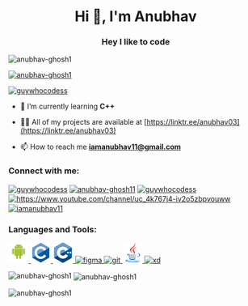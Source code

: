 <h1 align="center">Hi 👋, I'm Anubhav</h1>
<h3 align="center">Hey I like to code</h3>

<p align="left"> <img src="https://komarev.com/ghpvc/?username=anubhav-ghosh1&label=Profile%20views&color=0e75b6&style=flat" alt="anubhav-ghosh1" /> </p>

<p align="left"> <a href="https://github.com/ryo-ma/github-profile-trophy"><img src="https://github-profile-trophy.vercel.app/?username=anubhav-ghosh1" alt="anubhav-ghosh1" /></a> </p>

<p align="left"> <a href="https://twitter.com/guywhocodess" target="blank"><img src="https://img.shields.io/twitter/follow/guywhocodess?logo=twitter&style=for-the-badge" alt="guywhocodess" /></a> </p>

- 🌱 I’m currently learning **C++**

- 👨‍💻 All of my projects are available at [https://linktr.ee/anubhav03](https://linktr.ee/anubhav03)

- 📫 How to reach me **iamanubhav11@gmail.com**

<h3 align="left">Connect with me:</h3>
<p align="left">
<a href="https://twitter.com/guywhocodess" target="blank"><img align="center" src="https://raw.githubusercontent.com/rahuldkjain/github-profile-readme-generator/master/src/images/icons/Social/twitter.svg" alt="guywhocodess" height="30" width="40" /></a>
<a href="https://linkedin.com/in/anubhav-ghosh11" target="blank"><img align="center" src="https://raw.githubusercontent.com/rahuldkjain/github-profile-readme-generator/master/src/images/icons/Social/linked-in-alt.svg" alt="anubhav-ghosh11" height="30" width="40" /></a>
<a href="https://instagram.com/guywhocodess" target="blank"><img align="center" src="https://raw.githubusercontent.com/rahuldkjain/github-profile-readme-generator/master/src/images/icons/Social/instagram.svg" alt="guywhocodess" height="30" width="40" /></a>
<a href="https://www.youtube.com/c/https://www.youtube.com/channel/uc_4k767j4-iv2o5zbpvouww" target="blank"><img align="center" src="https://raw.githubusercontent.com/rahuldkjain/github-profile-readme-generator/master/src/images/icons/Social/youtube.svg" alt="https://www.youtube.com/channel/uc_4k767j4-iv2o5zbpvouww" height="30" width="40" /></a>
<a href="https://www.codechef.com/users/iamanubhav11" target="blank"><img align="center" src="https://cdn.jsdelivr.net/npm/simple-icons@3.1.0/icons/codechef.svg" alt="iamanubhav11" height="30" width="40" /></a>
</p>

<h3 align="left">Languages and Tools:</h3>
<p align="left"> <a href="https://developer.android.com" target="_blank" rel="noreferrer"> <img src="https://raw.githubusercontent.com/devicons/devicon/master/icons/android/android-original-wordmark.svg" alt="android" width="40" height="40"/> </a> <a href="https://www.cprogramming.com/" target="_blank" rel="noreferrer"> <img src="https://raw.githubusercontent.com/devicons/devicon/master/icons/c/c-original.svg" alt="c" width="40" height="40"/> </a> <a href="https://www.w3schools.com/cpp/" target="_blank" rel="noreferrer"> <img src="https://raw.githubusercontent.com/devicons/devicon/master/icons/cplusplus/cplusplus-original.svg" alt="cplusplus" width="40" height="40"/> </a> <a href="https://www.figma.com/" target="_blank" rel="noreferrer"> <img src="https://www.vectorlogo.zone/logos/figma/figma-icon.svg" alt="figma" width="40" height="40"/> </a> <a href="https://git-scm.com/" target="_blank" rel="noreferrer"> <img src="https://www.vectorlogo.zone/logos/git-scm/git-scm-icon.svg" alt="git" width="40" height="40"/> </a> <a href="https://www.java.com" target="_blank" rel="noreferrer"> <img src="https://raw.githubusercontent.com/devicons/devicon/master/icons/java/java-original.svg" alt="java" width="40" height="40"/> </a> <a href="https://www.adobe.com/products/xd.html" target="_blank" rel="noreferrer"> <img src="https://cdn.worldvectorlogo.com/logos/adobe-xd.svg" alt="xd" width="40" height="40"/> </a> </p>

<p><img align="left" src="https://github-readme-stats.vercel.app/api/top-langs?username=anubhav-ghosh1&show_icons=true&locale=en&layout=compact" alt="anubhav-ghosh1" /></p>

<p>&nbsp;<img align="center" src="https://github-readme-stats.vercel.app/api?username=anubhav-ghosh1&show_icons=true&locale=en" alt="anubhav-ghosh1" /></p>

<p><img align="center" src="https://github-readme-streak-stats.herokuapp.com/?user=anubhav-ghosh1&" alt="anubhav-ghosh1" /></p>
